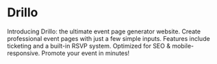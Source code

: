 # Drillo
Introducing Drillo: the ultimate event page generator website. Create professional event pages with just a few simple inputs. Features include ticketing and a built-in RSVP system. Optimized for SEO &amp; mobile-responsive. Promote your event in minutes!
